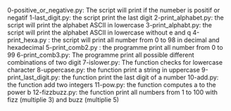 0-positive_or_negative.py: The script will print if the numeber is positif or negatif
1-last_digit.py: the script print the last digit 
2-print_alphabet.py: the script will print the alphabet ASCII in lowercase
3-print_alphabt.py: the script will print the alphabet ASCII in lowercase without e and q
4-print_hexa.py : the script will print all number from 0 to 98 in decimal and hexadecimal
5-print_comb2.py : the programme print all number from 0 to 99
6-print_comb3.py: The programme print all possible different combinations of two digit
7-islower.py: The function checks for lowercase character
8-uppercase.py: the function print a string in uppercase
9-print_last_digit.py: the function print the last digit of a number
10-add.py: the function add two integers
11-pow.py: the function computes a to the power b
12-fizzbuzz.py: the function print all numbers from 1 to 100 with fizz (multiplie 3) and buzz (multiplie 5)